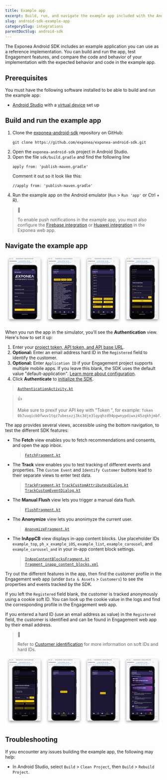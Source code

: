 ```yaml
---
title: Example app
excerpt: Build, run, and navigate the example app included with the Android SDK
slug: android-sdk-example-app
categorySlug: integrations
parentDocSlug: android-sdk
---
```


The Exponea Android SDK includes an example application you can use as a reference implementation. You can build and run the app, test Engagement features, and compare the code and behavior of your implementation with the expected behavior and code in the example app.

## Prerequisites

You must have the following software installed to be able to build and run the example app:

- [Android Studio](https://developer.android.com/studio) with a [virtual device](https://developer.android.com/studio/run/managing-avds) set up

## Build and run the example app

1. Clone the [exponea-android-sdk](https://github.com/exponea/exponea-android-sdk) repository on GitHub:
   ```shell
   git clone https://github.com/exponea/exponea-android-sdk.git
   ```
2. Open the `exponea-android-sdk` project in Android Studio.
3. Open the file `sdk/build.gradle` and find the following line 
   ```
   apply from: 'publish-maven.gradle'
   ```
   Comment it out so it look like this:
   ```
   //apply from: 'publish-maven.gradle'
   ```
4. Run the example app on the Android emulator (`Run` > `Run 'app'` or Ctrl + R).

> 📘
>
> To enable push notifications in the example app, you must also configure the [Firebase integration](https://documentation.bloomreach.com/engagement/docs/android-sdk-firebase) or [Huawei integration](https://documentation.bloomreach.com/engagement/docs/android-sdk-huawei) in the Exponea web app.

## Navigate the example app

![Example app screens: configuration, fetch, track, track event](https://raw.githubusercontent.com/exponea/exponea-android-sdk/main/Documentation/images/android-example-app-1.png)

When you run the app in the simulator, you'll see the **Authentication** view. Here's how to set it up:
1. Enter your [project token, API token, and API base URL](https://documentation.bloomreach.com/engagement/docs/mobile-sdks-api-access-management).
2. **Optional:** Enter an email address hard ID in the `Registered` field to identify the customer.
3. **Optional:** Enter `Application ID` if your Engagement project supports multiple mobile apps. If you leave this blank, the SDK uses the default value "default-application". [Learn more about configuration](https://documentation.bloomreach.com/engagement/docs/android-sdk-configuration).
4. Click **Authenticate** to [initialize the SDK](https://documentation.bloomreach.com/engagement/docs/android-sdk-setup#initialize-the-sdk).

> [`AuthenticationActivity.kt`](https://github.com/exponea/exponea-android-sdk/blob/main/app/src/main/java/com/exponea/example/view/AuthenticationActivity.kt)

> 👍
>
> Make sure to prexif your API key with "Token ", for example:
> `Token 0b7uuqicb0fwuv1tqz7ubesxzj3kc3dje3lqyqhzd94pgwnypdiwxz45zqkhjmbf`.

The app provides several views, accessible using the bottom navigation, to test the different SDK features:

- The **Fetch** view enables you to fetch recommendations and consents, and open the app inbox.
  > [`FetchFragment.kt`](https://github.com/exponea/exponea-android-sdk/blob/main/app/src/main/java/com/exponea/example/view/fragments/FetchFragment.kt)
  
- The **Track** view enables you to test tracking of different events and properties. The `Custom Event` and `Identify Customer` buttons lead to their separate views to enter test data.
  > [`TrackFragment.kt`](https://github.com/exponea/exponea-android-sdk/blob/bf48aba5a58e5632bdc5d963c18ee24d7e200ec9/app/src/main/java/com/exponea/example/view/fragments/TrackFragment.kt)
  > [`TrackCustomAttributesDialog.kt`](https://github.com/exponea/exponea-android-sdk/blob/bf48aba5a58e5632bdc5d963c18ee24d7e200ec9/app/src/main/java/com/exponea/example/view/dialogs/TrackCustomAttributesDialog.kt)
  > [`TrackCustomEventDialog.kt`](https://github.com/exponea/exponea-android-sdk/blob/bf48aba5a58e5632bdc5d963c18ee24d7e200ec9/app/src/main/java/com/exponea/example/view/dialogs/TrackCustomEventDialog.kt)

- The **Manual Flush** view lets you trigger a manual data flush.
  > [`FlushFragment.kt`](https://github.com/exponea/exponea-android-sdk/blob/bf48aba5a58e5632bdc5d963c18ee24d7e200ec9/app/src/main/java/com/exponea/example/view/fragments/FlushFragment.kt)

- The **Anonymize** view lets you anonimyze the current user.
  > [`AnonymizeFragment.kt`](https://github.com/exponea/exponea-android-sdk/blob/bf48aba5a58e5632bdc5d963c18ee24d7e200ec9/app/src/main/java/com/exponea/example/view/fragments/AnonymizeFragment.kt)

- The **InAppCB** view displays in-app content blocks. Use placeholder IDs `example_top`, `ph_x_example_iOS`, `example_list`, `example_carousel`, and `example_carousel_and` in your in-app content block settings.
  > [`InAppContentBlocksFragment.kt`](https://github.com/exponea/exponea-android-sdk/blob/bf48aba5a58e5632bdc5d963c18ee24d7e200ec9/app/src/main/java/com/exponea/example/view/fragments/InAppContentBlocksFragment.kt)
  > [`fragment_inapp_content_blocks.xml`](https://github.com/exponea/exponea-android-sdk/blob/main/app/src/main/res/layout/fragment_inapp_content_blocks.xml)

Try out the different features in the app, then find the customer profile in the Engagement web app (under `Data & Assets` > `Customers`) to see the properties and events tracked by the SDK.

If you left the `Registered` field blank, the customer is tracked anonymously using a cookie soft ID. You can look up the cookie value in the logs and find the corresponding profile in the Engagement web app.

If you entered a hard ID (use an email address as value) in the `Registered` field, the customer is identified and can be found in Engagement web app by their email address.

> 📘
>
> Refer to [Customer identification](https://documentation.bloomreach.com/engagement/docs/customer-identification) for more information on soft IDs and hard IDs.

![Example app screens: identify, flush, anonymize, content blocks](https://raw.githubusercontent.com/exponea/exponea-android-sdk/main/Documentation/images/android-example-app-2.png)

## Troubleshooting

If you encounter any issues building the example app, the following may help:

- In Android Studio, select `Build` > `Clean Project`, then `Build` > `Rebuild Project`.

